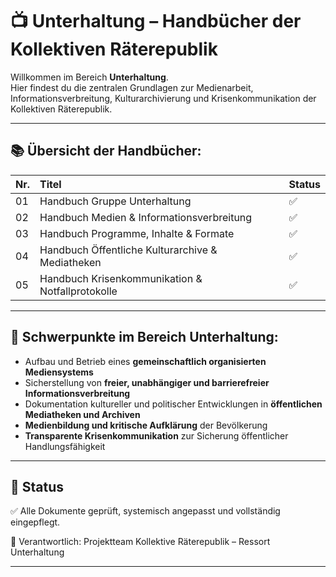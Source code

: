 # 📺 Unterhaltung – Handbücher der Kollektiven Räterepublik

Willkommen im Bereich **Unterhaltung**.  
Hier findest du die zentralen Grundlagen zur Medienarbeit, Informationsverbreitung, Kulturarchivierung und Krisenkommunikation der Kollektiven Räterepublik.

---

## 📚 Übersicht der Handbücher:

| Nr. | Titel | Status |
|:---|:---|:---|
| 01 | Handbuch Gruppe Unterhaltung | ✅ |
| 02 | Handbuch Medien & Informationsverbreitung | ✅ |
| 03 | Handbuch Programme, Inhalte & Formate | ✅ |
| 04 | Handbuch Öffentliche Kulturarchive & Mediatheken | ✅ |
| 05 | Handbuch Krisenkommunikation & Notfallprotokolle | ✅ |

---

## 🧭 Schwerpunkte im Bereich Unterhaltung:

- Aufbau und Betrieb eines **gemeinschaftlich organisierten Mediensystems**
- Sicherstellung von **freier, unabhängiger und barrierefreier Informationsverbreitung**
- Dokumentation kultureller und politischer Entwicklungen in **öffentlichen Mediatheken und Archiven**
- **Medienbildung und kritische Aufklärung** der Bevölkerung
- **Transparente Krisenkommunikation** zur Sicherung öffentlicher Handlungsfähigkeit

---

## 📅 Status

✅ Alle Dokumente geprüft, systemisch angepasst und vollständig eingepflegt.

📜 Verantwortlich: Projektteam Kollektive Räterepublik – Ressort Unterhaltung

---

